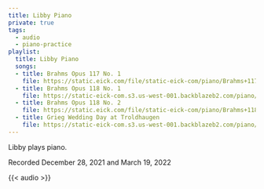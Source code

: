 ```yaml
---
title: Libby Piano
private: true
tags:
  - audio
  - piano-practice
playlist:
  title: Libby Piano
  songs:
  - title: Brahms Opus 117 No. 1
    file: https://static.eick.com/file/static-eick-com/piano/Brahms+117+No.+1.mp3
  - title: Brahms Opus 118 No. 1
    file: https://static-eick-com.s3.us-west-001.backblazeb2.com/piano/Brahms+118+No.+1+Edited.mp3
  - title: Brahms Opus 118 No. 2
    file: https://static.eick.com/file/static-eick-com/piano/Brahms+118+No.+2.mp3
  - title: Grieg Wedding Day at Troldhaugen
    file: https://static-eick-com.s3.us-west-001.backblazeb2.com/piano/Wedding+Day+at+Troldhaugen+Edited.mp3
---
```

Libby plays piano.

Recorded December 28, 2021 and March 19, 2022

<!--more-->

{{< audio >}}
